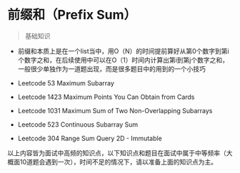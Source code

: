 
&emsp;
# 前缀和（Prefix Sum）

>基础知识
- 前缀和本质上是在一个list当中，用O（N）的时间提前算好从第0个数字到第i个数字之和，在后续使用中可以在O（1）时间内计算出第i到第j个数字之和，一般很少单独作为一道题出现，而是很多题目中的用到的一个小技巧

- Leetcode 53 Maximum Subarray
- Leetcode 1423 Maximum Points You Can Obtain from Cards
- Leetcode 1031 Maximum Sum of Two Non-Overlapping Subarrays
- Leetcode 523 Continuous Subarray Sum
- Leetcode 304 Range Sum Query 2D - Immutable

以上内容皆为面试中高频的知识点，以下知识点和题目在面试中属于中等频率（大概面10道题会遇到一次），时间不足的情况下，请以准备上面的知识点为主。
